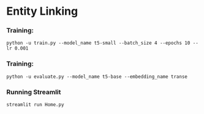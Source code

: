 # Entity Linking

### Training:

```
python -u train.py --model_name t5-small --batch_size 4 --epochs 10 --lr 0.001
```
### Training:

```
python -u evaluate.py --model_name t5-base --embedding_name transe
```
### Running Streamlit

```
streamlit run Home.py
```
